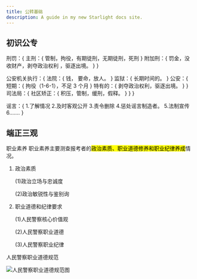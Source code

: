```yaml
---
title: 公转基础
description: A guide in my new Starlight docs site.
---
```


## 初识公专

刑罚：{
主刑：{
管制，拘役，有期徒刑，无期徒刑，死刑
}
附加刑：{
罚金，没收财产，剥夺政治权利 ，驱逐出境。
}
}

公安机关执行：{
法院：{
钱， 要命，放人。
}
监狱：{
长期时间的。
}
公安：{
短期：{
拘役（1-6-1），不足 3 个月
}
特有的：{
剥夺政治权利，驱逐出境。
}
}
司法局：{
社区矫正：{
积压，管制，缓刑，假释。
}
}
}

谣言：{ 1.了解情况 2.及时客观公开 3.责令删除 4.惩处谣言制造者。 5.法制宣传
6.……
}

## 端正三观

职业素养
职业素养主要测查报考者的<mark>政治素质、职业道德修养和职业纪律养成</mark>情况。 
1. 政治素质
 
    (1)政治立场与忠诚度

    (2)政治敏锐性与鉴别询 
2. 职业道德和纪律要求

    (1)人民警察核心价值观

    (2)人民警察职业道德

    (3)人民警察职业纪律

人民警察职业道德规范

![人民警察职业道德规范图](@/assets/img/Police/image.png)